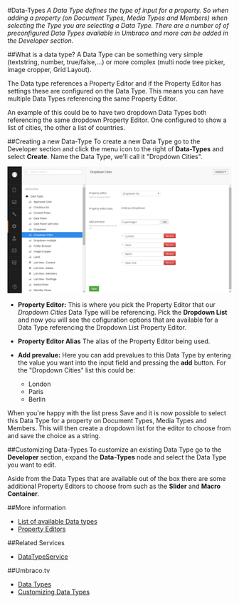 #Data-Types
*A Data Type defines the type of input for a property. So when adding a property (on Document Types, Media Types and Members) when selecting the Type you are selecting a Data Type. There are a number of of preconfigured Data Types available in Umbraco and more can be added in the Developer section.*

##What is a data type?
A Data Type can be something very simple (textstring, number, true/false,...) or more complex (multi node tree picker, image cropper, Grid Layout).

The Data type references a Property Editor and if the Property Editor has settings these are configured on the Data Type. This means you can have multiple Data Types referencing the same Property Editor.

An example of this could be to have two dropdown Data Types both referencing the same dropdown Property Editor. One configured to show a list of cities, the other a list of countries.

##Creating a new Data-Type
To create a new Data Type go to the Developer section and click the menu icon to the right of __Data-Types__ and select __Create__. Name the Data Type, we'll call it "Dropdown Cities".

![Dropdown List](images/Data-Types-Create.jpg)

* __Property Editor:__ This is where you pick the Property Editor that our *Dropdown Cities* Data Type will be referencing. Pick the __Dropdown List__ and now you will see the cofiguration options that are available for a Data Type referencing the Dropdown List Property Editor.

* __Property Editor Alias__
The alias of the Property Editor being used.

* __Add prevalue:__ Here you can add prevalues to this Data Type by entering the value you want into the input field and pressing the __add__ button. For the "Dropdown Cities" list this could be:
    * London
    * Paris
    * Berlin

When you're happy with the list press Save and it is now possible to select this Data Type for a property on Document Types, Media Types and Members. This will then create a dropdown list for the editor to choose from and save the choice as a string.

##Customizing Data-Types
To customize an existing Data Type go to the __Developer__ section, expand the __Data-Types__ node and select the Data Type you want to edit.

Aside from the Data Types that are available out of the box there are some additional Property Editors to choose from such as the __Slider__ and __Macro Container__.

##More information
* [List of available Data types](../../../Reference/Data-Types/)
* [Property Editors](../../../Reference/Property-Editors/)

##Related Services
* [DataTypeService](../../../Reference/Management/Services/DataTypeService.md)

##Umbraco.tv
* [Data Types](http://umbraco.tv/videos/umbraco-v7/implementor/fundamentals/document-types/data-types/)
* [Customizing Data Types](http://umbraco.tv/videos/umbraco-v7/implementor/fundamentals/document-types/customizing-data-types/)
